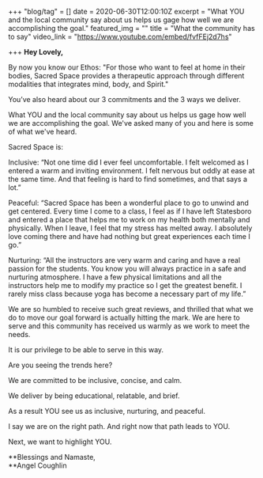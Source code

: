 +++
"blog/tag" = []
date = 2020-06-30T12:00:10Z
excerpt = "What YOU and the local community say about us helps us gage how well we are accomplishing the goal."
featured_img = ""
title = "What the community has to say"
video_link = "https://www.youtube.com/embed/fvfFEj2d7hs"

+++
**Hey Lovely,**

By now you know our Ethos: "For those who want to feel at home in their bodies, Sacred Space provides a therapeutic approach through different modalities that integrates mind, body, and Spirit."

You’ve also heard about our 3 commitments and the 3 ways we deliver.

What YOU and the local community say about us helps us gage how well we are accomplishing the goal. We've asked many of you and here is some of what we've heard.

Sacred Space is:

Inclusive: “Not one time did I ever feel uncomfortable. I felt welcomed as I entered a warm and inviting environment. I felt nervous but oddly at ease at the same time. And that feeling is hard to find sometimes, and that says a lot.”

Peaceful: “Sacred Space has been a wonderful place to go to unwind and get centered. Every time I come to a class, I feel as if I have left Statesboro and entered a place that helps me to work on my health both mentally and physically. When I leave, I feel that my stress has melted away. I absolutely love coming there and have had nothing but great experiences each time I go.”

Nurturing: “All the instructors are very warm and caring and have a real passion for the students. You know you will always practice in a safe and nurturing atmosphere. I have a few physical limitations and all the instructors help me to modify my practice so I get the greatest benefit. I rarely miss class because yoga has become a necessary part of my life.”

We are so humbled to receive such great reviews, and thrilled that what we do to move our goal forward is actually hitting the mark. We are here to serve and this community has received us warmly as we work to meet the needs.

It is our privilege to be able to serve in this way.

Are you seeing the trends here?

We are committed to be inclusive, concise, and calm.

We deliver by being educational, relatable, and brief.

As a result YOU see us as inclusive, nurturing, and peaceful.

I say we are on the right path. And right now that path leads to YOU.

Next, we want to highlight YOU.

**Blessings and Namaste,  
**Angel Coughlin